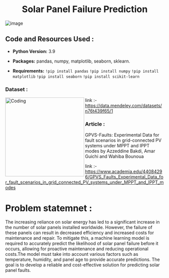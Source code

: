 <h1 align="center">Solar Panel Failure Prediction</h1>


![image](https://user-images.githubusercontent.com/108168115/214290003-75a39df9-87c6-41ae-8d5f-1f85da451637.png)

## Code and Resources Used :

* __Python Version:__ 3.9

* __Packages:__ pandas, numpy, matplotlib, seaborn, sklearn.

* __Requirements:__  `!pip install pandas`
`!pip install numpy` `!pip install matplotlib` `!pip install seaborn` `!pip install scikit-learn`


### Dataset :

<img align="left" alt="Coding" width="250" src="https://user-images.githubusercontent.com/108168115/214503191-52cb61b0-0dad-40ce-82d0-9ebccdf93135.png" />

link :- https://data.mendeley.com/datasets/n76t439f65/1

### Article :

GPVS-Faults: Experimental Data for fault scenarios in grid-connected PV systems under MPPT and IPPT modes by Azzeddine Bakdi, Amar Guichi and Wahiba Bounoua 


link :- https://www.academia.edu/44084296/GPVS_Faults_Experimental_Data_for_fault_scenarios_in_grid_connected_PV_systems_under_MPPT_and_IPPT_modes

# Problem statemnet :
The increasing reliance on solar energy has led to a significant increase in the
number of solar panels installed worldwide. However, the failure of these panels 
can result in decreased efficiency and increased costs for maintenance and repair. 
To mitigate this, a machine learning model is required to accurately predict the 
likelihood of solar panel failure before it occurs, allowing for proactive 
maintenance and reducing operational costs.The model must take into account various 
factors such as temperature, humidity, and panel age to provide accurate predictions. 
The goal is to develop a reliable and cost-effective solution for predicting solar
panel faults.

